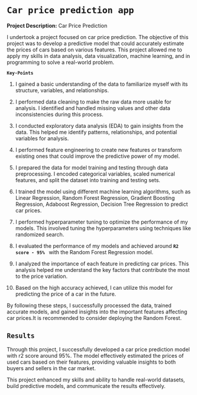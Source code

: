


# `Car price prediction app`
**Project Description:** Car Price Prediction

I undertook a project focused on car price prediction. The objective of this project was to develop a predictive model that could accurately estimate the prices of cars based on various features. This project allowed me to apply my skills in data analysis, data visualization, machine learning, and in programming to solve a real-world problem.

**`Key-Points`**

1. I gained a basic understanding of the data to familiarize myself with its structure, variables, and relationships.

2. I performed data cleaning to make the raw data more usable for analysis. I identified and handled missing values and other data inconsistencies during this process.

3. I conducted exploratory data analysis (EDA) to gain insights from the data. This helped me identify patterns, relationships, and potential variables for analysis.

4. I performed feature engineering to create new features or transform existing ones that could improve the predictive power of my model.

5. I prepared the data for model training and testing through data preprocessing. I encoded categorical variables, scaled numerical features, and split the dataset into training and testing sets.

6. I trained the model using different machine learning algorithms, such as Linear Regression, Random Forest Regression, Gradient Boosting Regression, Adaboost Regression, Decision Tree Regression to predict car prices.

7. I performed hyperparameter tuning to optimize the performance of my models. This involved tuning the hyperparameters using techniques like randomized search.

8. I evaluated the performance of my models and achieved around **`R2 score - 95% `** with the Random Forest Regression model.

9. I analyzed the importance of each feature in predicting car prices. This analysis helped me understand the key factors that contribute the most to the price variation.

10. Based on the high accuracy achieved, I can utilize this model for predicting the price of a car in the future.

By following these steps, I successfully processed the data, trained accurate models, and gained insights into the important features affecting car prices.It is recommended to consider deploying the Random Forest.

## `Results`
Through this project, I successfully developed a car price prediction model with r2 score around 95%. The model effectively estimated the prices of used cars based on their features, providing valuable insights to both buyers and sellers in the car market.

This project enhanced my skills and ability to handle real-world datasets, build predictive models, and communicate the results effectively.
